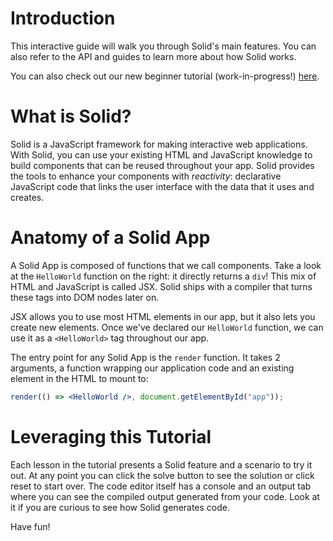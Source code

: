 # Introduction

This interactive guide will walk you through Solid's main features. You can also refer to the API and guides to learn more about how Solid works.

You can also check out our new beginner tutorial (work-in-progress!) [here](https://docs.solidjs.com/guides/tutorials/getting-started-with-solid/welcome).

# What is Solid?

Solid is a JavaScript framework for making interactive web applications.
With Solid, you can use your existing HTML and JavaScript knowledge to build components that can be reused throughout your app.
Solid provides the tools to enhance your components with _reactivity_: declarative JavaScript code that links the user interface with the data that it uses and creates.

# Anatomy of a Solid App

A Solid App is composed of functions that we call components. Take a look at the `HelloWorld` function on the right: it directly returns a `div`! This mix of HTML and JavaScript is called JSX. Solid ships with a compiler that turns these tags into DOM nodes later on.

JSX allows you to use most HTML elements in our app, but it also lets you create new elements. Once we've declared our `HelloWorld` function, we can use it as a `<HelloWorld>` tag throughout our app.

The entry point for any Solid App is the `render` function. It takes 2 arguments, a function wrapping our application code and an existing element in the HTML to mount to:

```jsx
render(() => <HelloWorld />, document.getElementById("app"));
```

# Leveraging this Tutorial

Each lesson in the tutorial presents a Solid feature and a scenario to try it out. At any point you can click the solve button to see the solution or click reset to start over. The code editor itself has a console and an output tab where you can see the compiled output generated from your code. Look at it if you are curious to see how Solid generates code.

Have fun!
